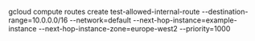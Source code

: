 gcloud compute routes create test-allowed-internal-route --destination-range=10.0.0.0/16 --network=default --next-hop-instance=example-instance --next-hop-instance-zone=europe-west2 --priority=1000 